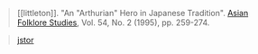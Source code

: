> [[littleton]]. "An "Arthurian" Hero in Japanese Tradition". [Asian Folklore Studies](asian-folklore-studies.md), Vol. 54, No. 2 (1995), pp. 259-274.

> [jstor](https://www.jstor.org/stable/1178944)